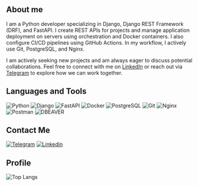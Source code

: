 ## About me

I am a Python developer specializing in Django, Django REST Framework (DRF), and FastAPI. I create REST APIs for projects and manage application deployment on servers using orchestration and Docker containers. I also configure CI/CD pipelines using GitHub Actions. In my workflow, I actively use Git, PostgreSQL, and Nginx.

I am actively seeking new projects and am always eager to discuss potential collaborations. Feel free to connect with me on [LinkedIn](https://www.linkedin.com/in/toomike/) or reach out via [Telegram](https://t.me/gusoyn) to explore how we can work together.

## Languages and Tools

![Python](https://img.shields.io/badge/Python-000000?style=for-the-badge&logo=Python)
![Django](https://img.shields.io/badge/Django-000000?style=for-the-badge&logo=django)
![FastAPI](https://img.shields.io/badge/FastAPI-000000?style=for-the-badge&logo=FastAPI&logoColor=419086)
![Docker](https://img.shields.io/badge/Docker-000000?style=for-the-badge&logo=Docker&logoColor=488FE0)
![PostgreSQL](https://img.shields.io/badge/PostgreSQL-000000?style=for-the-badge&logo=PostgreSQL&logoColor=FFFFFF)
![Git](https://img.shields.io/badge/Git-000000?style=for-the-badge&logo=Git&logoColor=DE5D40)
![Nginx](https://img.shields.io/badge/Nginx-000000?style=for-the-badge&logo=Nginx&logoColor=3F8E43)
![Postman](https://img.shields.io/badge/Postman-000000?style=for-the-badge&logo=Postman&logoColor=E67146)
![DBEAVER](https://img.shields.io/badge/DBEAVER-000000?style=for-the-badge&logo=DBEAVER&logoColor=827062)


## Contact Me

[![Telegram](https://img.shields.io/badge/Telegram-000000?style=for-the-badge&logo=Telegram&logoColor=61AFEB)](https://t.me/gusoyn)
[![Linkedin](https://img.shields.io/badge/Linkedin-000000?style=for-the-badge&logo=Linkedin&logoColor=2D64BC)](https://www.linkedin.com/in/toomike/)


## Profile

![Top Langs](https://github-readme-stats.vercel.app/api/top-langs/?username=tooMike&layout=compact)